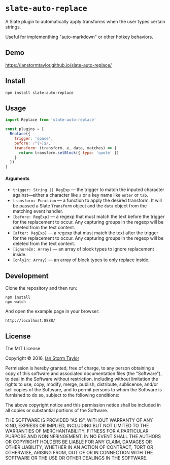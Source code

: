 
# `slate-auto-replace`

A Slate plugin to automatically apply transforms when the user types certain strings.

Useful for implementhing "auto-markdown" or other hotkey behaviors.


## Demo

https://ianstormtaylor.github.io/slate-auto-replace/


## Install

```
npm install slate-auto-replace
```


## Usage

```js
import Replace from 'slate-auto-replace'

const plugins = [
  Replace({
    trigger: 'space',
    before: /^(>)$/,
    transform: (transform, e, data, matches) => {
      return transform.setBlock({ type: 'quote' })
    }
  })
]
```

#### Arguments

- `trigger: String || RegExp` — the trigger to match the inputed character against—either a character like `a` or a key name like `enter` or `tab`.
- `transform: Function` — a function to apply the desired transform. It will be passed a Slate `Transform` object and the `data` object from the matching event handler.
- `[before: RegExp]` — a regexp that must match the text before the trigger for the replacement to occur. Any capturing groups in the regexp will be deleted from the text content.
- `[after: RegExp]` — a regexp that must match the text after the trigger for the replacement to occur. Any capturing groups in the regexp will be deleted from the text content.
- `[ignoreIn: Array]` — an array of block types to ignore replacement inside.
- `[onlyIn: Array]` — an array of block types to only replace inside.


## Development

Clone the repository and then run:

```
npm install
npm watch
```

And open the example page in your browser:

```
http://localhost:8888/
```


## License

The MIT License

Copyright &copy; 2016, [Ian Storm Taylor](https://ianstormtaylor.com)

Permission is hereby granted, free of charge, to any person obtaining a copy of this software and associated documentation files (the "Software"), to deal in the Software without restriction, including without limitation the rights to use, copy, modify, merge, publish, distribute, sublicense, and/or sell copies of the Software, and to permit persons to whom the Software is furnished to do so, subject to the following conditions:

The above copyright notice and this permission notice shall be included in all copies or substantial portions of the Software.

THE SOFTWARE IS PROVIDED "AS IS", WITHOUT WARRANTY OF ANY KIND, EXPRESS OR IMPLIED, INCLUDING BUT NOT LIMITED TO THE WARRANTIES OF MERCHANTABILITY, FITNESS FOR A PARTICULAR PURPOSE AND NONINFRINGEMENT. IN NO EVENT SHALL THE AUTHORS OR COPYRIGHT HOLDERS BE LIABLE FOR ANY CLAIM, DAMAGES OR OTHER LIABILITY, WHETHER IN AN ACTION OF CONTRACT, TORT OR OTHERWISE, ARISING FROM, OUT OF OR IN CONNECTION WITH THE SOFTWARE OR THE USE OR OTHER DEALINGS IN THE SOFTWARE.
